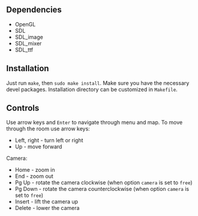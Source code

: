 Dependencies
------------

* OpenGL
* SDL
* SDL_image
* SDL_mixer
* SDL_ttf

Installation
------------

Just run `make`, then `sudo make install`. Make sure you have 
the necessary devel packages. Installation directory can be 
customized in `Makefile`.


Controls
--------

Use arrow keys and `Enter` to navigate through menu and map. 
To move through the room use arrow keys:

* Left, right - turn left or right
* Up - move forward

Camera:
* Home - zoom in
* End - zoom out
* Pg Up - rotate the camera clockwise (when option `camera` is set to `free`)
* Pg Down - rotate the camera counterclockwise (when option `camera` is set to `free`)
* Insert - lift the camera up
* Delete - lower the camera
